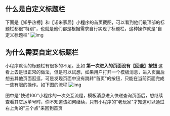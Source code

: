 ## 什么是自定义标题栏

下面是【知乎热榜】和【诺米家居】小程序的首页截图，可以看到他们最顶部的标题栏都很"特别"，也就是他们都是根据需求自行实现了标题栏，这种操作就是"自定义标题栏"
![img](https://zens-pic.oss-cn-shenzhen.aliyuncs.com/static/gift/msc/banner1.png)

## 为什么需要自定义标题栏

小程序默认的标题栏有很多的不足。比如
**第一次进入的页面没有【回退】按钮**
这看上去是很正常的做法，但是可以试想，如果用户打开一个模板消息，进入页面后想去其他页面逛逛，可是发现页面中没有跳转"首页"的按钮，只能在当前页面完成一些有限的操作。如下图的流程
![img](https://zens-pic.oss-cn-shenzhen.aliyuncs.com/static/gift/msc/banner2.png)

图中是"快递100"小程序的一次交互流程，模板消息进入快递查询页面后，想继续查看其它运单号时，你不知道该如何继续，只有小程序的"老玩家"才知道可以通过右上角的"三个点"来回到首页